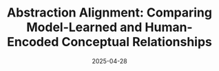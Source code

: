 ---
title: "Abstraction Alignment: Comparing Model-Learned and Human-Encoded Conceptual Relationships"
authors:
  - key: angieboggust
  - key: helenbang
  - key: hendrikstrobelt
  - key: arvindsatya
venue: chi
type: conference
date: 2025-04-28
doi: 10.1145/3706598.3713406
links:
  - name: Project
    icon: project
    url: "https://vis.csail.mit.edu/pubs/abstraction-alignment/"
  - name: Paper
    icon: paper
    url: "https://www.arxiv.org/pdf/2407.12543"
  - name: Demo
    icon: demo
    url: "https://vis.mit.edu/abstraction-alignment/"
  - name: Video
    icon: video
    url: "https://www.youtube.com/watch?v=b8flyUcQc4Q"
  - name: Code
    icon: code
    url: "https://github.com/mitvis/abstraction-alignment"
---